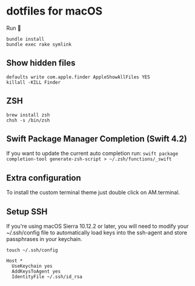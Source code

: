 # dotfiles for macOS

Run 🚀

```
bundle install
bundle exec rake symlink
```

## Show hidden files

```
defaults write com.apple.finder AppleShowAllFiles YES
killall -KILL Finder
```

## ZSH

```
brew install zsh
chsh -s /bin/zsh
```

## Swift Package Manager Completion (Swift 4.2)

If you want to update the current auto completion run:
`swift package completion-tool generate-zsh-script > ~/.zsh/functions/_swift`

## Extra configuration

To install the custom terminal theme just double click on AM.terminal.


## Setup SSH

If you're using macOS Sierra 10.12.2 or later, you will need to modify your ~/.ssh/config file to automatically load keys into the ssh-agent and store passphrases in your keychain.

`touch ~/.ssh/config`

```
Host *
  UseKeychain yes
  AddKeysToAgent yes
  IdentityFile ~/.ssh/id_rsa
```
